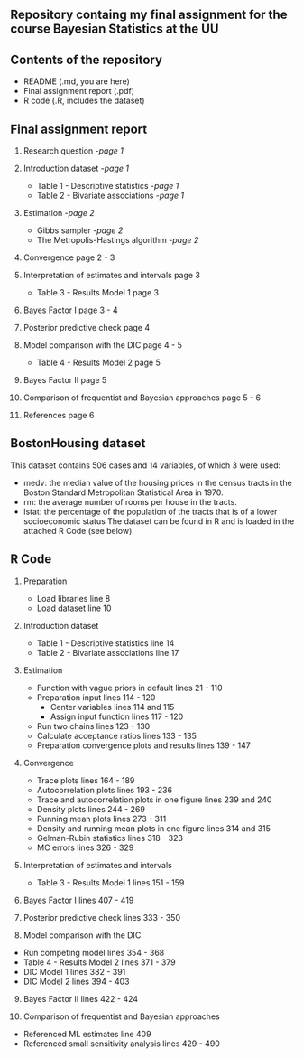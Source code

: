 ## Repository containg my final assignment for the course Bayesian Statistics at the UU ##

## Contents of the repository ##
   - README (.md, you are here)
   - Final assignment report (.pdf)
   - R code (.R, includes the dataset)

## Final assignment report ##
1. Research question 					                  -*page 1*

2. Introduction dataset 				                  -*page 1*
   - Table 1 - Descriptive statistics 			         -*page 1*
   - Table 2 - Bivariate associations 			         -*page 1*

3. Estimation						                        -*page 2*
   - Gibbs sampler					                     -*page 2*
   - The Metropolis-Hastings algorithm			         -*page 2*

4. Convergence						                        page 2 - 3

5. Interpretation of estimates and intervals	         page 3
   - Table 3 - Results Model 1				            page 3

6. Bayes Factor I					                        page 3 - 4

7. Posterior predictive check				               page 4

8. Model comparison with the DIC			               page 4 - 5
   - Table 4 - Results Model 2				            page 5

9. Bayes Factor II					                     page 5

10. Comparison of frequentist and Bayesian approaches	page 5 - 6

11. References						                        page 6

## BostonHousing dataset ##
This dataset contains 506 cases and 14 variables, of which 3 were used:
   - medv: the median value of the housing prices in the census tracts in the Boston Standard Metropolitan Statistical Area in 1970.
   - rm: the average number of rooms per house in the tracts.
   - lstat: the percentage of the population of the tracts that is of a lower socioeconomic status
The dataset can be found in R and is loaded in the attached R Code (see below). 

## R Code ##
1. Preparation
   - Load libraries 					                     line 8
   - Load dataset 					                     line 10

2. Introduction dataset 
   - Table 1 - Descriptive statistics 			         line 14
   - Table 2 - Bivariate associations			         line 17

3. Estimation						
   - Function with vague priors in default		      lines 21 - 110
   - Preparation input					                  lines 114 - 120
     - Center variables					                  lines 114 and 115
     - Assign input function				               lines 117 - 120
   - Run two chains					                     lines 123 - 130
   - Calculate acceptance ratios 			            lines 133 - 135
   - Preparation convergence plots and results		   lines 139 - 147

4. Convergence						
   - Trace plots					                        lines 164 - 189
   - Autocorrelation plots				                  lines 193 - 236
   - Trace and autocorrelation plots in one figure 	lines 239 and 240
   - Density plots					                     lines 244 - 269
   - Running mean plots					                  lines 273 - 311
   - Density and running mean plots in one figure	   lines 314 and 315
   - Gelman-Rubin statistics				               lines 318 - 323
   - MC errors						                        lines 326 - 329 

5. Interpretation of estimates and intervals		
   - Table 3 - Results Model 1				            lines 151 - 159

6. Bayes Factor I					                        lines 407 - 419	

7. Posterior predictive check 				            lines 333 - 350	

8. Model comparison with the DIC			
  - Run competing model					                  lines 354 - 368
  - Table 4 - Results Model 2				               lines 371 - 379
  - DIC Model 1						                     lines 382 - 391
  - DIC Model 2						                     lines 394 - 403

9. Bayes Factor II					                     lines 422 - 424		

10. Comparison of frequentist and Bayesian approaches
   - Referenced ML estimates				               line 409 
   - Referenced small sensitivity analysis		      lines 429 - 490

